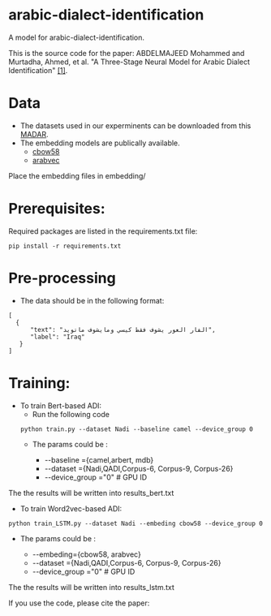 # arabic-dialect-identification


 A model for arabic-dialect-identification.
 
 This is the source code for the paper: ABDELMAJEED Mohammed and  Murtadha, Ahmed, et al. "A Three-Stage Neural Model for  Arabic Dialect Identification" [[1]](). 
 

 

# Data

* The datasets used in our experminents can be downloaded from this [MADAR](https://docs.google.com/forms/d/e/1FAIpQLSe0PRkK8uetqWTlxGAUn7MupNcRO3HOHQeHK4_xkoZ7TAh98g/viewform). 
* The embedding models are publically available. 
    * [cbow58](https://drive.google.com/open?id=0B2WzDD9FC2KXRHlYNjYxUmowRW8)
    * [arabvec](https://github.com/bakrianoo/aravec)
    
Place the embedding files in embedding/

# Prerequisites:
Required packages are listed in the requirements.txt file:

```
pip install -r requirements.txt
```
# Pre-processing

* The data should be in the following format:
```
[
  {
      "text": "الفار العور يشوف فقط كيسي ومايشوف ماتويد",
      "label": "Iraq"
   }
]
```


# Training: 
* To train  Bert-based ADI: 
	* Run the following code 
	```
	python train.py --dataset Nadi --baseline camel --device_group 0
	```
	* The params could be :
    		
		- --baseline ={camel,arbert, mdb}
		- --dataset =\{Nadi,QADI,Corpus-6, Corpus-9, Corpus-26\}	
		- --device_group ="0" # GPU ID

The the results will be written into results_bert.txt
* To train  Word2vec-based ADI: 
```
python train_LSTM.py --dataset Nadi --embeding cbow58 --device_group 0
```
  * The params could be :
    	
	- --embeding=\{cbow58, arabvec\}
	- --dataset =\{Nadi,QADI,Corpus-6, Corpus-9, Corpus-26\}	
	- --device_group ="0" # GPU ID

The the results will be written into results_lstm.txt

If you use the code,  please cite the paper: 
```

```
